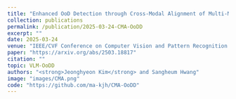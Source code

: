 ```yaml
---
title: "Enhanced OoD Detection through Cross-Modal Alignment of Multi-Modal Representations"
collection: publications
permalink: /publication/2025-03-24-CMA-OoDD
excerpt: ""
date: 2025-03-24
venue: "IEEE/CVF Conference on Computer Vision and Pattern Recognition (CVPR)"
paper: "https://arxiv.org/abs/2503.18817"
citation: ""
topic: VLM-OoDD
authors: "<strong>Jeonghyeon Kim</strong> and Sangheum Hwang"
image: "images/CMA.png"
code: "https://github.com/ma-kjh/CMA-OoDD"
---
```

